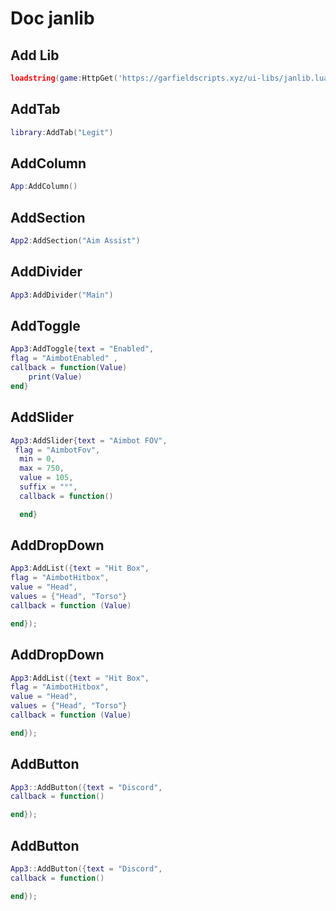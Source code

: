 
# Doc janlib




## Add Lib
```lua
loadstring(game:HttpGet('https://garfieldscripts.xyz/ui-libs/janlib.lua'))()
```

## AddTab

```lua
library:AddTab("Legit")
```

## AddColumn

```lua
App:AddColumn()
```

## AddSection

```lua
App2:AddSection("Aim Assist")
```
## AddDivider

```lua
App3:AddDivider("Main")
```

## AddToggle

```lua
App3:AddToggle{text = "Enabled", 
flag = "AimbotEnabled" ,
callback = function(Value)
    print(Value)
end}
```

## AddSlider

```lua
App3:AddSlider{text = "Aimbot FOV",
 flag = "AimbotFov",
  min = 0, 
  max = 750, 
  value = 105, 
  suffix = "°",
  callback = function()

  end}
```

## AddDropDown

```lua
App3:AddList({text = "Hit Box", 
flag = "AimbotHitbox", 
value = "Head", 
values = {"Head", "Torso"}
callback = function (Value)

end});
```


## AddDropDown

```lua
App3:AddList({text = "Hit Box", 
flag = "AimbotHitbox", 
value = "Head", 
values = {"Head", "Torso"}
callback = function (Value)

end});
```
## AddButton

```lua
App3::AddButton({text = "Discord", 
callback = function()

end});
```

## AddButton

```lua
App3::AddButton({text = "Discord", 
callback = function()

end});
```








